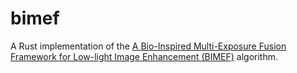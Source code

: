 bimef
=====

A Rust implementation of the [A Bio-Inspired Multi-Exposure Fusion Framework for Low-light Image Enhancement (BIMEF)][BIMEF] algorithm.

[BIMEF]: https://baidut.github.io/BIMEF/
